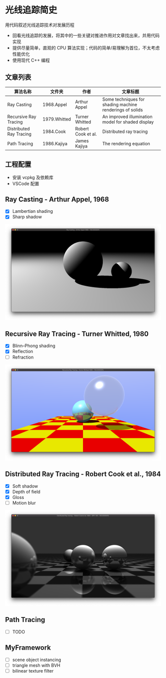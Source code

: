 # 光线追踪简史 

用代码叙述光线追踪技术对发展历程

- 回看光线追踪的发展，将其中的一些关键对推进作用对文章找出来，并用代码实现
- 提供尽量简单，直观的 CPU 算法实现；代码的简单/易理解为首位，不太考虑性能优化
- 使用现代 C++ 编程

## 文章列表

| 算法名称 | 文件夹  |  作者    |  文章标题    |
| -- | --  |  --  |  --  |
| Ray Casting |  1968.Appel   | Arthur Appel |  Some techniques for shading machine renderings of solids    |
| Recursive Ray Tracing |  1979.Whitted | Turner Whitted  |  An improved illumination model for shaded display   |
| Distributed Ray Tracing |  1984.Cook    | Robert Cook et al. | Distributed ray tracing  |
| Path Tracing |  1986.Kajiya  | James Kajiya | The rendering equation  |

## 工程配置

- 安装 vcpkg 及依赖库
- VSCode 配置

## Ray Casting - Arthur Appel, 1968

- [x] Lambertian shading
- [x] Sharp shadow

![Screen Shot](./1968.Appel/images/Screen-Shot-2020-05-08.png)

## Recursive Ray Tracing - Turner Whitted, 1980

- [x] Blinn–Phong shading
- [x] Reflection
- [ ] Refraction

![Screen Shot](./1980.Whitted/images/ScreenShot-2020-05-26.png)

## Distributed Ray Tracing - Robert Cook et al., 1984

- [x] Soft shadow
- [x] Depth of field
- [x] Gloss
- [ ] Motion blur

![Screen Shot](./1984.Cook/images/ScreenShot-2020-05-29.png)

## Path Tracing 

- [ ] TODO

## MyFramework

- [ ] scene object instancing
- [ ] triangle mesh with BVH
- [ ] bilinear texture filter
